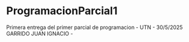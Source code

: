 # ProgramacionParcial1
Primera entrega del primer parcial de programacion - UTN - 30/5/2025
GARRIDO JUAN IGNACIO - 
